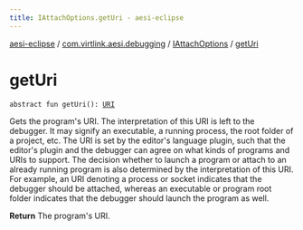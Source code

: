 ```yaml
---
title: IAttachOptions.getUri - aesi-eclipse
---
```


[aesi-eclipse](../../index.html) / [com.virtlink.aesi.debugging](../index.html) / [IAttachOptions](index.html) / [getUri](.)

# getUri

`abstract fun getUri(): `[`URI`](http://docs.oracle.com/javase/6/docs/api/java/net/URI.html)

Gets the program's URI. The interpretation of this URI is left to the debugger. It may signify an executable, a running process, the root folder of a project, etc. The URI is set by the editor's language plugin, such that the editor's plugin and the debugger can agree on what kinds of programs and URIs to support. The decision whether to launch a program or attach to an already running program is also determined by the interpretation of this URI. For example, an URI denoting a process or socket indicates that the debugger should be attached, whereas an executable or program root folder indicates that the debugger should launch the program as well.

**Return**
The program's URI.

